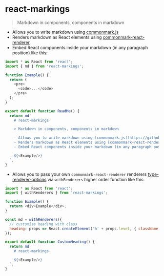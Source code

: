 # react-markings

> Markdown in components, components in markdown

- Allows you to write markdown using [commonmark.js](https://github.com/commonmark/commonmark.js)
- Renders markdown as React elements using [commonmark-react-renderer](https://github.com/rexxars/commonmark-react-renderer)
- Embed React components inside your markdown (in any paragraph position) like this:

```js
import * as React from 'react';
import { md } from 'react-markings';

function Example() {
  return (
    <pre>
      <code>...</code>
    </pre>
  );
}

export default function ReadMe() {
  return md`
    # react-markings

    > Markdown in components, components in markdown

    - Allows you to write markdown using [commonmark.js](https://github.com/commonmark/commonmark.js)
    - Renders markdown as React elements using [commonmark-react-renderer](https://github.com/rexxars/commonmark-react-renderer)
    - Embed React components inside your markdown (in any paragraph position) like this:

    ${<Example/>}
  `;
}
```
- Allows you to pass your own `commonmark-react-renderer` renderers [type-renderer-options](https://github.com/rexxars/commonmark-react-renderer#type-renderer-options) via `withRenderers` higher order function like this:
```js
import * as React from 'react';
import { withRenderers } from 'react-markings';

function Example() {
  return <div>Example</div>;
}

const md = withRenderers({
  // customize heading with class
  heading: props => React.createElement('h' + props.level, { className: 'my-class'}, props.children),
});

export default function CustomHeading() {
  return md`
    # react-markings

    ${<Example/>}
  `;
}
```